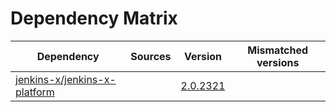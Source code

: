 # Dependency Matrix

Dependency | Sources | Version | Mismatched versions
---------- | ------- | ------- | -------------------
[jenkins-x/jenkins-x-platform](https://github.com/jenkins-x/jenkins-x-platform) |  | [2.0.2321](https://github.com/jenkins-x/jenkins-x-platform/releases/tag/v2.0.2321) | 
